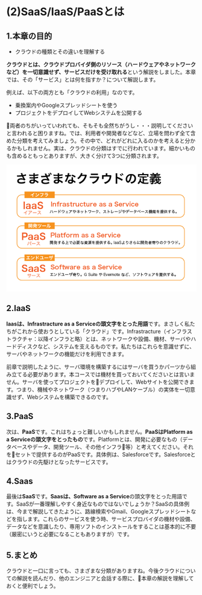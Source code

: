 # (2)SaaS/IaaS/PaaSとは

## 1.本章の目的

- クラウドの種類とその違いを理解する  

  
**クラウドとは、クラウドプロバイダ側のリソース（ハードウェアやネットワークなど）を一切意識せず、サービスだけを受け取れる**という解説をしました。本章では、その「サービス」とは何を指すか？について解説します。

例えば、以下の両方とも「クラウドの利用」なのです。

- 乗換案内やGoogleスプレッドシートを使う  
- プロジェクトをデプロイしてWebシステムを公開する

両者のちがいっていわれても、そもそも全然ちがうし・・・説明してくださいと言われると困りますね。では、利用者や開発者などなど、立場を問わず全て含めた分類を考えてみましょう。その中で、どれがどれに入るのかを考えると分かるかもしれません。実は、クラウドの分類はすでに行われています。細かいものも含めるともっとありますが、大きく分けて3つに分類されます。

![図2-01. クラウドの分類](2-01.png)

## 2.IaaS

**Iaasは、Infrastracture as a Serviceの頭文字をとった用語**です。まさしく私たちがこれから使おうとしている「クラウド」です。Infrastracture（インフラストラクチャ：以降インフラと略）とは、ネットワークや設備、機材、サーバやハードディスクなど、システムを支えるものです。私たちはこれらを意識せずに、サーバやネットワークの機能だけを利用できます。

前章で説明したように、サーバ環境を構築するにはサーバを買うかパーツから組み立てる必要があります。本コースでは機材を買っておいてくださいとは言いません。サーバを使ってプロジェクトをデプロイして、Webサイトを公開できます。つまり、機械やネットワーク（つまりハブやLANケーブル）の実体を一切意識せず、Webシステムを構築できるのです。

## 3.PaaS

次は、**PaaS**です。これはちょっと難しいかもしれません。**PaaSはPlatform as a Serviceの頭文字をとったもの**です。Platformとは、開発に必要なもの（データベースやデータ、開発ツール、その他インフラ等）と考えてください。それをセットで提供するのがPaaSです。具体例は、Salesforceです。Salesforceとはクラウドの先駆けとなったサービスです。

## 4.Saas

最後は**SaaS**です。**Saasは、Software as a Service**の頭文字をとった用語です。SaaSが一番理解しやすく身近なものではないでしょうか？SaaSの具体例は、今まで解説してきたように、路線検索やGmail、Googleスプレッドシートなどを指します。これらのサービスを使う時、サービスプロバイダの機材や設備、データなどを意識したり、専用ソフトのインストールをすることは基本的に不要（厳密にいうと必要になることもありますが）です。

## 5.まとめ

クラウドと一口に言っても、さまざまな分類がありますね。今後クラウドについての解説を読んだり、他のエンジニアと会話する際に、本章の解説を理解しておくと便利でしょう。
